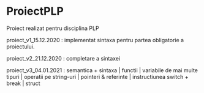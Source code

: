 # ProiectPLP
Proiect realizat pentru disciplina PLP

proiect_v1_15.12.2020 : implementat sintaxa pentru partea obligatorie a proiectului.

proiect_v2_21.12.2020 : completare a sintaxei

proiect_v3_04.01.2021 : semantica + sintaxa
                        | functii
                        | variabile de mai multe tipuri
                        | operatii pe string-uri
                        | pointeri & referinte
                        | instructiunea switch + break
                        | struct
